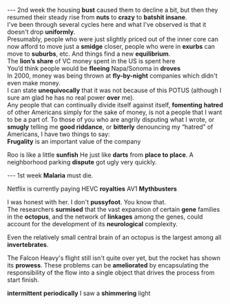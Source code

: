 
--- 2nd week
the housing **bust** caused them to decline a bit, but then they resumed their steady rise from **nuts** to **crazy** to **batshit insane**.  
I've been through several cycles here and what I've observed is that it doesn't drop **uniformly**.  
Presumably, people who were just slightly priced out of the inner core can now afford to move just a **smidge** closer, people who were in **exurbs** can move to **suburbs**, etc. And things find a new **equilibrium**.  
The **lion’s share** of VC money spent in the US is spent here  
You’d think people would be **fleeing** Napa/Sonoma in **droves**  
In 2000, money was being thrown at **fly-by-night** companies which didn't even make money.  
I can state **unequivocally** that it was not because of this POTUS (although I sure am glad he has no real power **over** me).  
Any people that can continually divide itself against itself, **fomenting** **hatred** of other Americans simply for the sake of money, is not a people that I want to be a part of.
To those of you who are angrily disputing what I wrote, or **smugly** telling me **good riddance**, or **bitterly** denouncing my “hatred” of Americans, I have two things to say:  
**Frugality** is an important value of the company  

Roo is like a little **sunfish** 
He just like **darts** from **place to place**.
A neighborhood parking **dispute** got ugly very quickly.  

--- 1st week
**Malaria** must die.  

Netflix is currently paying HEVC **royalties**
AV1 **Mythbusters**

I was honest with her. I don't **pussyfoot**. You know that.  
The researchers **surmised** that the vast expansion of certain **gene** families in the **octopus**, and the network of **linkages** among the genes, could account for the development of its **neurological** complexity.  

Even the relatively small central brain of an octopus is the largest among all **invertebrates**.  

The Falcon Heavy's flight still isn't quite over yet, but the rocket has shown its **prowess**.
These problems can be **ameliorated** by encapsulating the responsibility of the flow into a single object that drives the process from start finish.  

**intermittent**  **periodically** 
I saw a **shimmering** light 


